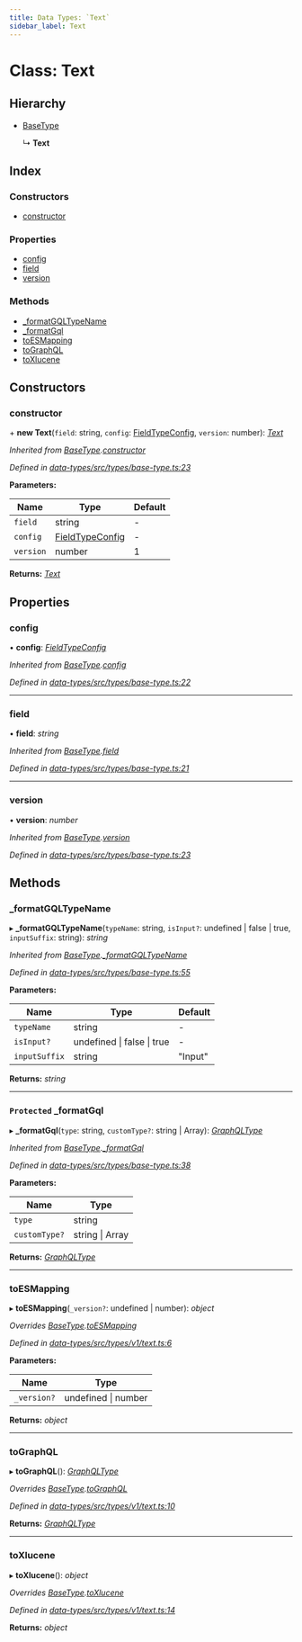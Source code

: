 ```yaml
---
title: Data Types: `Text`
sidebar_label: Text
---
```


# Class: Text

## Hierarchy

* [BaseType](basetype.md)

  ↳ **Text**

## Index

### Constructors

* [constructor](text.md#constructor)

### Properties

* [config](text.md#config)
* [field](text.md#field)
* [version](text.md#version)

### Methods

* [_formatGQLTypeName](text.md#_formatgqltypename)
* [_formatGql](text.md#protected-_formatgql)
* [toESMapping](text.md#toesmapping)
* [toGraphQL](text.md#tographql)
* [toXlucene](text.md#toxlucene)

## Constructors

###  constructor

\+ **new Text**(`field`: string, `config`: [FieldTypeConfig](../overview.md#fieldtypeconfig), `version`: number): *[Text](text.md)*

*Inherited from [BaseType](basetype.md).[constructor](basetype.md#constructor)*

*Defined in [data-types/src/types/base-type.ts:23](https://github.com/terascope/teraslice/blob/653cf7530/packages/data-types/src/types/base-type.ts#L23)*

**Parameters:**

Name | Type | Default |
------ | ------ | ------ |
`field` | string | - |
`config` | [FieldTypeConfig](../overview.md#fieldtypeconfig) | - |
`version` | number | 1 |

**Returns:** *[Text](text.md)*

## Properties

###  config

• **config**: *[FieldTypeConfig](../overview.md#fieldtypeconfig)*

*Inherited from [BaseType](basetype.md).[config](basetype.md#config)*

*Defined in [data-types/src/types/base-type.ts:22](https://github.com/terascope/teraslice/blob/653cf7530/packages/data-types/src/types/base-type.ts#L22)*

___

###  field

• **field**: *string*

*Inherited from [BaseType](basetype.md).[field](basetype.md#field)*

*Defined in [data-types/src/types/base-type.ts:21](https://github.com/terascope/teraslice/blob/653cf7530/packages/data-types/src/types/base-type.ts#L21)*

___

###  version

• **version**: *number*

*Inherited from [BaseType](basetype.md).[version](basetype.md#version)*

*Defined in [data-types/src/types/base-type.ts:23](https://github.com/terascope/teraslice/blob/653cf7530/packages/data-types/src/types/base-type.ts#L23)*

## Methods

###  _formatGQLTypeName

▸ **_formatGQLTypeName**(`typeName`: string, `isInput?`: undefined | false | true, `inputSuffix`: string): *string*

*Inherited from [BaseType](basetype.md).[_formatGQLTypeName](basetype.md#_formatgqltypename)*

*Defined in [data-types/src/types/base-type.ts:55](https://github.com/terascope/teraslice/blob/653cf7530/packages/data-types/src/types/base-type.ts#L55)*

**Parameters:**

Name | Type | Default |
------ | ------ | ------ |
`typeName` | string | - |
`isInput?` | undefined &#124; false &#124; true | - |
`inputSuffix` | string | "Input" |

**Returns:** *string*

___

### `Protected` _formatGql

▸ **_formatGql**(`type`: string, `customType?`: string | Array): *[GraphQLType](../interfaces/graphqltype.md)*

*Inherited from [BaseType](basetype.md).[_formatGql](basetype.md#protected-_formatgql)*

*Defined in [data-types/src/types/base-type.ts:38](https://github.com/terascope/teraslice/blob/653cf7530/packages/data-types/src/types/base-type.ts#L38)*

**Parameters:**

Name | Type |
------ | ------ |
`type` | string |
`customType?` | string &#124; Array |

**Returns:** *[GraphQLType](../interfaces/graphqltype.md)*

___

###  toESMapping

▸ **toESMapping**(`_version?`: undefined | number): *object*

*Overrides [BaseType](basetype.md).[toESMapping](basetype.md#abstract-toesmapping)*

*Defined in [data-types/src/types/v1/text.ts:6](https://github.com/terascope/teraslice/blob/653cf7530/packages/data-types/src/types/v1/text.ts#L6)*

**Parameters:**

Name | Type |
------ | ------ |
`_version?` | undefined &#124; number |

**Returns:** *object*

___

###  toGraphQL

▸ **toGraphQL**(): *[GraphQLType](../interfaces/graphqltype.md)*

*Overrides [BaseType](basetype.md).[toGraphQL](basetype.md#abstract-tographql)*

*Defined in [data-types/src/types/v1/text.ts:10](https://github.com/terascope/teraslice/blob/653cf7530/packages/data-types/src/types/v1/text.ts#L10)*

**Returns:** *[GraphQLType](../interfaces/graphqltype.md)*

___

###  toXlucene

▸ **toXlucene**(): *object*

*Overrides [BaseType](basetype.md).[toXlucene](basetype.md#abstract-toxlucene)*

*Defined in [data-types/src/types/v1/text.ts:14](https://github.com/terascope/teraslice/blob/653cf7530/packages/data-types/src/types/v1/text.ts#L14)*

**Returns:** *object*
